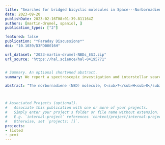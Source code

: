 ```yaml
---
title: "Searches for bridged bicyclic molecules in Space---Norbornadiene and its cyano derivatives"
date: 2023-09-20
publishDate: 2023-02-16T08:01:39.811164Z
authors: [martin-drumel, spaniol, ]
publication_types: ["2"]

featured: false
publication: "*Faraday Discussions*"
doi: "10.1039/D3FD00016H"

url_dataset: "2023-martin-drumel-NBDs_ESI.zip"
url_source: "https://hal.science/hal-04195771"


# Summary. An optional shortened abstract.
summary: We report a spectroscopic investigation and interstellar searches of norbornadiene and its cyano derivatives.

abstract: "The norbornadiene (NBD) molecule, C<sub>7</sub>H<sub>8</sub>, owes its fame to its remarkable photoswitching properties that are promising for molecular solar-thermal energy storage systems. Besides this photochemical interest, NBD is a rather unreactive species within astrophysical conditions and it should exhibit high photostability, properties that might also position this molecule as an important constituent of the interstellar medium (ISM) - especially in environments that are well shielded from short-wavelength radiation, such as dense molecular clouds. It is thus conceivable that, once formed, NBD can survive in dense molecular clouds and act as a carbon sink. Following the recent interstellar detections of large hydrocarbons, including several cyano-containing ones, in the dense molecular cloud TMC-1, it is thus logical to consider searching for NBD--which presents a shallow but non-zero permanent electric dipole moment (0.06 D)--as well as for its mono- and dicyano-substituted compounds, referred to as CN-NBD and DCN-NBD, respectively. The pure rotational spectra of NBD, CN-NBD, and DCN-NBD have been measured at 300 K in the 75-110 GHz range using a chirped-pulse Fourier-transform millimetre-wave spectrometer. Of the three species, only NBD was previously studied at high resolution in the microwave domain. From the present measurements, the derived spectroscopic constants enable prediction of the spectra of all three species at various rotational temperatures (up to 300 K) in the spectral range mapped at high resolution by current radio observatories. Unsuccessful searches for these molecules were conducted toward TMC-1 using the QUIJOTE survey, carried out at the Yebes telescope, allowing derivation of the upper limits to the column densities of 1.6 x 10<sup>14</sup> cm<sup>-2</sup>, 4.9 x 10<sup>10</sup> cm<sup>-2</sup>, and 2.9 x 10<sup>10</sup> cm<sup>-2</sup> for NBD, CN-NBD, and DCN-NBD, respectively. Using CN-NBD and cyano-indene as proxies for the corresponding bare hydrocarbons, this indicates that--if present in TMC-1 - NBD would be at least four times less abundant than indene. "



# Associated Projects (optional).
#   Associate this publication with one or more of your projects.
#   Simply enter your project's folder or file name without extension.
#   E.g. `internal-project` references `content/project/internal-project/index.md`.
#   Otherwise, set `projects: []`.
projects:
- listed
- pcmi
---
```


